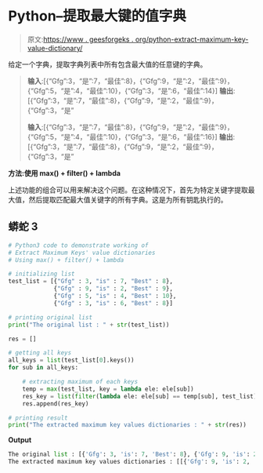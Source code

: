 # Python–提取最大键的值字典

> 原文:[https://www . geesforgeks . org/python-extract-maximum-key-value-dictionary/](https://www.geeksforgeeks.org/python-extract-maximum-keys-value-dictionaries/)

给定一个字典，提取字典列表中所有包含最大值的任意键的字典。

> **输入**:[{“Gfg”:3，“是”:7，“最佳”:8}，{“Gfg”:9，“是”:2，“最佳”:9}，{“Gfg”:5，“是”:4，“最佳”:10}，{“Gfg”:3，“是”:6，“最佳”:14}]
> **输出**:[{“Gfg”:3，“是”:7，“最佳”:8}，{“Gfg”:9，“是”:2，“最佳”:9}，{“Gfg”:3，“是”
> 
> **输入**:[{“Gfg”:3，“是”:7，“最佳”:8}，{“Gfg”:9，“是”:2，“最佳”:9}，{“Gfg”:5，“是”:4，“最佳”:10}，{“Gfg”:3，“是”:6，“最佳”:16}]
> **输出**:[{“Gfg”:3，“是”:7，“最佳”:8}，{“Gfg”:9，“是”:2，“最佳”:9}，{“Gfg”:3，“是”

**方法:使用 max() + filter() + lambda**

上述功能的组合可以用来解决这个问题。在这种情况下，首先为特定关键字提取最大值，然后提取匹配最大值关键字的所有字典。这是为所有钥匙执行的。

## 蟒蛇 3

```py
# Python3 code to demonstrate working of 
# Extract Maximum Keys' value dictionaries
# Using max() + filter() + lambda

# initializing list
test_list = [{"Gfg" : 3, "is" : 7, "Best" : 8}, 
             {"Gfg" : 9, "is" : 2, "Best" : 9}, 
             {"Gfg" : 5, "is" : 4, "Best" : 10},
             {"Gfg" : 3, "is" : 6, "Best" : 8}]

# printing original list
print("The original list : " + str(test_list))

res = []

# getting all keys 
all_keys = list(test_list[0].keys())
for sub in all_keys:

    # extracting maximum of each keys
    temp = max(test_list, key = lambda ele: ele[sub]) 
    res_key = list(filter(lambda ele: ele[sub] == temp[sub], test_list))
    res.append(res_key)

# printing result 
print("The extracted maximum key values dictionaries : " + str(res))
```

**Output**

```py
The original list : [{'Gfg': 3, 'is': 7, 'Best': 8}, {'Gfg': 9, 'is': 2, 'Best': 9}, {'Gfg': 5, 'is': 4, 'Best': 10}, {'Gfg': 3, 'is': 6, 'Best': 8}]
The extracted maximum key values dictionaries : [[{'Gfg': 9, 'is': 2, 'Best': 9}], [{'Gfg': 3, 'is': 7, 'Best': 8}], [{'Gfg': 5, 'is': 4, 'Best': 10}]]

```